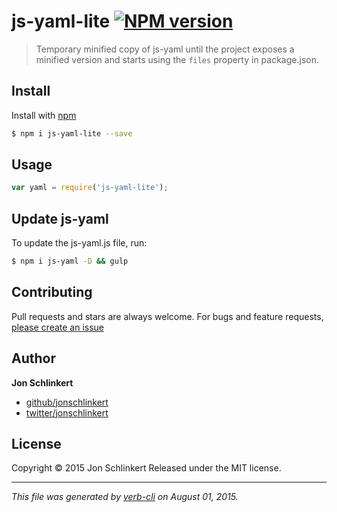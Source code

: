 # js-yaml-lite [![NPM version](https://badge.fury.io/js/js-yaml-lite.svg)](http://badge.fury.io/js/js-yaml-lite)

> Temporary minified copy of js-yaml until the project exposes a minified version and starts using the `files` property in package.json.

## Install

Install with [npm](https://www.npmjs.com/)

```sh
$ npm i js-yaml-lite --save
```

## Usage

```js
var yaml = require('js-yaml-lite');
```

## Update js-yaml

To update the js-yaml.js file, run:

```sh
$ npm i js-yaml -D && gulp
```

## Contributing

Pull requests and stars are always welcome. For bugs and feature requests, [please create an issue](https://github.com/jonschlinkert/js-yaml-lite/issues/new)

## Author

**Jon Schlinkert**

+ [github/jonschlinkert](https://github.com/jonschlinkert)
+ [twitter/jonschlinkert](http://twitter.com/jonschlinkert)

## License

Copyright © 2015 Jon Schlinkert
Released under the MIT license.

***

_This file was generated by [verb-cli](https://github.com/assemble/verb-cli) on August 01, 2015._